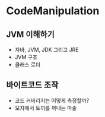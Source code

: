 # CodeManipulation

## JVM 이해하기
- 자바, JVM, JDK 그리고 JRE 
- JVM 구조
- 클래스 로더

## 바이트코드 조작
- 코드 커버리지는 어떻게 측정할까?
- 모자에서 토끼를 꺼내는 마술
